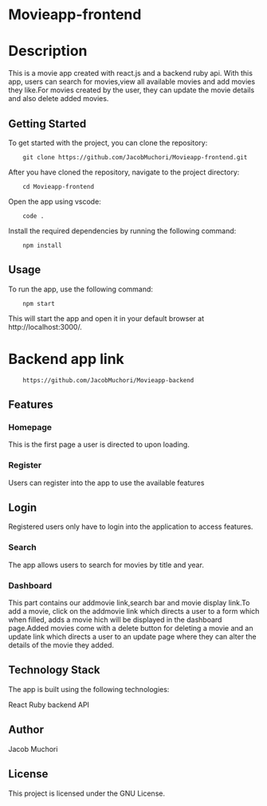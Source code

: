 # Movieapp-frontend

# Description

This is a movie app created with react.js and a backend ruby api. With this app, users can search for movies,view all available movies and add movies they like.For movies created by the user, they can update the movie details and also delete added movies.

##  Getting Started
To get started with the project, you can clone the repository:

        git clone https://github.com/JacobMuchori/Movieapp-frontend.git


After you have cloned the repository, navigate to the project directory:

        cd Movieapp-frontend

Open the app using vscode:

        code .


Install the required dependencies by running the following command:


        npm install


## Usage
To run the app, use the following command:

        npm start

This will start the app and open it in your default browser at http://localhost:3000/.

# Backend app link

        https://github.com/JacobMuchori/Movieapp-backend


## Features
### Homepage
This is the first page a user is directed to upon loading.

### Register
Users can register into the app to use the available features

## Login
Registered users only have to login into the application to access features.

### Search
The app allows users to search for movies by title and year.

### Dashboard
This part contains our addmovie link,search bar and movie display link.To add a movie, click on the addmovie link which directs a user to a form which when filled, adds a movie hich will be displayed in the dashboard page.Added movies come with a delete button for deleting a movie and an update link which directs a user to an update page where they can alter the details of the movie they added.

## Technology Stack
The app is built using the following technologies:

React
Ruby backend API

## Author
Jacob Muchori

## License
This project is licensed under the GNU License. 


